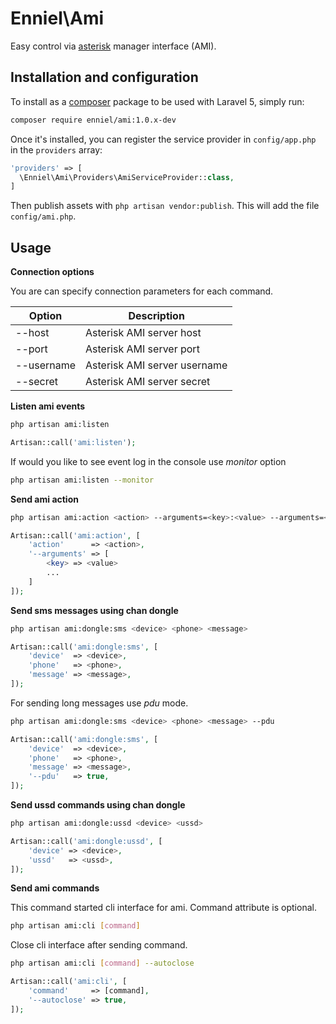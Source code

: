 # Enniel\Ami

Easy control via [asterisk](http://www.asterisk.org/) manager interface (AMI).

Installation and configuration
----------------

To install as a [composer](https://getcomposer.org/) package to be used with Laravel 5, simply run:

```sh
composer require enniel/ami:1.0.x-dev
```

Once it's installed, you can register the service provider in `config/app.php` in the `providers` array:

```php
'providers' => [
  \Enniel\Ami\Providers\AmiServiceProvider::class,
]
```

Then publish assets with `php artisan vendor:publish`. This will add the file `config/ami.php`. 

Usage
----------------
**Connection options**

You are can specify connection parameters for each command.

| Option     | Description                  |
| ---------  | ---------------------------- |
| --host     | Asterisk AMI server host     |
| --port     | Asterisk AMI server port     |
| --username | Asterisk AMI server username |
| --secret   | Asterisk AMI server secret   |

**Listen ami events**

```sh
php artisan ami:listen
```

```php
Artisan::call('ami:listen');
```
If would you like to see event log in the console use *monitor* option
```sh
php artisan ami:listen --monitor
```

**Send ami action**

```sh
php artisan ami:action <action> --arguments=<key>:<value> --arguments=<key>:<value> ...
```

```php
Artisan::call('ami:action', [
    'action'      => <action>,
    '--arguments' => [
        <key> => <value>
        ...
    ]
]);
```

**Send sms messages using chan dongle**

```sh
php artisan ami:dongle:sms <device> <phone> <message>
```

```php
Artisan::call('ami:dongle:sms', [
    'device'  => <device>,
    'phone'   => <phone>,
    'message' => <message>,
]);
```
For sending long messages use *pdu* mode.
```sh
php artisan ami:dongle:sms <device> <phone> <message> --pdu
```

```php
Artisan::call('ami:dongle:sms', [
    'device'  => <device>,
    'phone'   => <phone>,
    'message' => <message>,
    '--pdu'   => true,
]);
```
**Send ussd commands using chan dongle**

```sh
php artisan ami:dongle:ussd <device> <ussd>
```

```php
Artisan::call('ami:dongle:ussd', [
    'device' => <device>,
    'ussd'   => <ussd>,
]);
```
**Send ami commands**

This command started cli interface for ami. Command attribute is optional.
```sh
php artisan ami:cli [command]
```
Close cli interface after sending command.
```sh
php artisan ami:cli [command] --autoclose
```

```php
Artisan::call('ami:cli', [
    'command'     => [command],
    '--autoclose' => true,
]);
```
